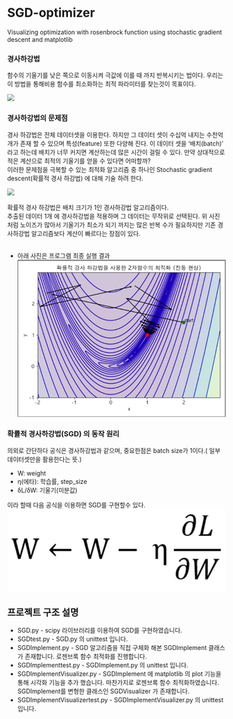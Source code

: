 # SGD-optimizer
Visualizing optimization with rosenbrock function using stochastic gradient descent and matplotlib

### 경사하강법

함수의 기울기를 낮은 쪽으로 이동시켜 극값에 이를 때 까지 반복시키는 법이다. 우리는 이 방법을 통해비용 함수를 최소화하는 최적 파라미터를 찾는것이 목표이다. 

![](https://srdas.github.io/Presentations/ClassClust/images/Gradient_Descent_Scheme.png)

### 경사하강법의 문제점
경사 하강법은 전체 데이터셋을 이용한다. 하지만 그 데이터 셋이 수십억 내지는 수천억개가 존재 할 수 있으며 특성(feature) 또한 다양해 진다.
이 데이터 셋을 ‘배치(batch)’ 라고 하는데 배치가 너무 커지면 계산하는데 많은 시간이 걸릴 수 있다.
만약 상대적으로 적은 계산으로 최적의 기울기를 얻을 수 있다면 어떠할까?<br>
이러한 문제점을 극복할 수 있는 최적화 알고리즘 중 하나인 Stochastic gradient descent(확률적 경사 하강법) 에 대해 기술 하려 한다.

![](https://engmrk.com/wp-content/uploads/2018/04/Fig2.png)

확률적 경사 하강법은 배치 크기가 1인 경사하강법 알고리즘이다.<br>
추출된 데이터 1개 에 경사하강법을 적용하며 그 데이터는 무작위로 선택된다.
위 사진 처럼 노이즈가 많아서 기울기가 최소가 되기 까지는 많은 반복 수가 필요하지만 기존 경사하강법 알고리즘보다 계산이 빠르다는 장점이 있다.
<br><br>
- 아래 사진은 프로그램 최종 실행 결과
![](./figure/result.png)

### 확률적 경사하강법(SGD) 의 동작 원리
의외로 간단하다 공식은 경사하강법과 같으며, 중요한점은 batch size가 1이다.( 일부 데이터셋만을 활용한다는 뜻.)

- W: weight
- η(에타): 학습률, step_size
- δL/δW: 기울기(미분값)

이라 할때 다음 공식을 이용하면 SGD를 구현할수 있다.
![](./figure/sgd.png)


## 프로젝트 구조 설명

- SGD.py - scipy 라이브러리를 이용하여 SGD를 구현하였습니다.
- SGDtest.py - SGD.py 의 unittest 입니다.
- SGDImplement.py - SGD 알고리즘을 직접 구체화 해본 SGDImplement 클래스가 존재합니다. 로젠브록 함수 최적화를 진행합니다.
- SGDImplementtest.py - SGDImplement.py 의 unittest 입니다.
- SGDImplementVisualizer.py - SGDImplement 에 matplotlib 의 plot 기능을 통해 시각화 기능을 추가 했습니다. 마찬가지로 로젠브록 함수 최적화하였습니다. SGDImplement를 변형한 클래스인 SGDVisualizer 가 존재합니다. 
- SGDImplementVisualizertest.py - SGDImplementVisualizer.py 의 unittest 입니다.

